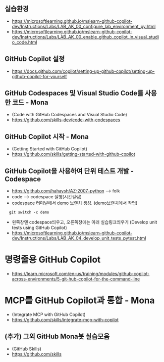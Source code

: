 ## 실습환경
- https://microsoftlearning.github.io/mslearn-github-copilot-dev/Instructions/Labs/LAB_AK_00_configure_lab_environment_py.html
- https://microsoftlearning.github.io/mslearn-github-copilot-dev/Instructions/Labs/LAB_AK_00_enable_github_copilot_in_visual_studio_code.html

## GitHub Copilot 설정
- https://docs.github.com/copilot/setting-up-github-copilot/setting-up-github-copilot-for-yourself

## GitHub Codespaces 및 Visual Studio Code를 사용한 코드 - Mona
- (Code with GitHub Codespaces and Visual Studio Code)
- https://github.com/skills-dev/code-with-codespaces

## GitHub Copilot 시작 - Mona
- (Getting Started with GitHub Copilot)
- https://github.com/skills/getting-started-with-github-copilot

## GitHub Copilot을 사용하여 단위 테스트 개발 - Codespace
- https://github.com/hahaysh/AZ-2007-python  --> folk
- code --> codespace 실행(시간걸림)
- codespace 터미널에서 demo 브랜치 생성. (demo브랜치에서 작업)
```
  git switch -c demo
```
- 왼쪽창엔 codespace띄우고, 오른쪽창에는 아래 실습링크띄우기
  (Develop unit tests using GitHub Copilot)
- https://microsoftlearning.github.io/mslearn-github-copilot-dev/Instructions/Labs/LAB_AK_04_develop_unit_tests_pytest.html

# 명령줄용 GitHub Copilot
- https://learn.microsoft.com/en-us/training/modules/github-copilot-across-environments/5-git-hub-copilot-for-the-command-line


# MCP를 GitHub Copilot과 통합 - Mona
- (Integrate MCP with GitHub Copilot)
- https://github.com/skills/integrate-mcp-with-copilot


## (추가) 그외 GitHub Mona봇 실습모음
- (GitHub Skills)
- https://github.com/skills
